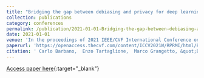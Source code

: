 ```yaml
---
title: "Bridging the gap between debiasing and privacy for deep learning"
collection: publications
category: conferences
permalink: /publication/2021-01-01-Bridging-the-gap-between-debiasing-and-privacy-for-deep-learning
date: 2021-01-01
venue: 'In the proceedings of 2021 IEEE/CVF International Conference on Computer Vision Workshops (ICCVW)'
paperurl: 'https://openaccess.thecvf.com/content/ICCV2021W/RPRMI/html/Barbano_Bridging_the_Gap_Between_Debiasing_and_Privacy_for_Deep_Learning_ICCVW_2021_paper.html'
citation: ' Carlo Barbano,  Enzo Tartaglione,  Marco Grangetto, &quot;Bridging the gap between debiasing and privacy for deep learning.&quot; In the proceedings of 2021 IEEE/CVF International Conference on Computer Vision Workshops (ICCVW), 2021.'
---
```

[Access paper here](https://openaccess.thecvf.com/content/ICCV2021W/RPRMI/html/Barbano_Bridging_the_Gap_Between_Debiasing_and_Privacy_for_Deep_Learning_ICCVW_2021_paper.html){:target="_blank"}
